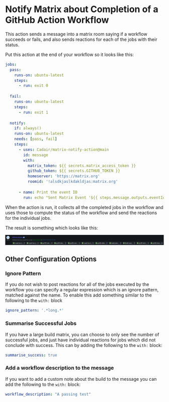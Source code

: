 Notify Matrix about Completion of a GitHub Action Workflow
==========================================================

This action sends a message into a matrix room saying if a workflow succeeds or
fails, and also sends reactions for each of the jobs with their status.

Put this action at the end of your workflow so it looks like this:

```yaml
jobs:
  pass:
    runs-on: ubuntu-latest
    steps:
      - run: exit 0

  fail:
    runs-on: ubuntu-latest
    steps:
      - run: exit 1

  notify:
    if: always()
    runs-on: ubuntu-latest
    needs: [pass, fail]
    steps:
      - uses: Cadair/matrix-notify-action@main
        id: message
        with:
          matrix_token: ${{ secrets.matrix_access_token }}
          github_token: ${{ secrets.GITHUB_TOKEN }}
          homeserver: 'https://matrix.org'
          roomid: '!alsdkjaslkdakldjas:matrix.org'

      - name: Print the event ID
        run: echo "Sent Matrix Event '${{ steps.message.outputs.eventId }}'"
```

When the action is run, it collects all the completed jobs in the workflow and
uses those to compute the status of the workflow and send the reactions for the
individual jobs.

The result is something which looks like this:

![An example message](example.png)


Other Configuration Options
---------------------------

### Ignore Pattern

If you do not wish to post reactions for all of the jobs executed by the
workflow you can specify a regular expression which is an ignore pattern,
matched against the name.
To enable this add something similar to the following to the `with:` block


```yaml
ignore_pattern: '.*long.*'
```

### Summarise Successful Jobs

If you have a large build matrix, you can choose to only see the number of
successful jobs, and just have individual reactions for jobs which did not
conclude with success.
This can by adding the following to the `with:` block:

``` yaml
summarise_success: true
```

### Add a workflow description to the message

If you want to add a custom note about the build to the message you can add the
following to the `with:` block:

``` yaml
workflow_description: "A passing test"
```

